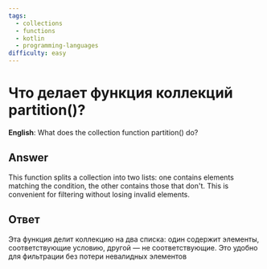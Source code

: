 ```yaml
---
tags:
  - collections
  - functions
  - kotlin
  - programming-languages
difficulty: easy
---
```


# Что делает функция коллекций partition()?

**English**: What does the collection function partition() do?

## Answer

This function splits a collection into two lists: one contains elements matching the condition, the other contains those that don't. This is convenient for filtering without losing invalid elements.

## Ответ

Эта функция делит коллекцию на два списка: один содержит элементы, соответствующие условию, другой — не соответствующие. Это удобно для фильтрации без потери невалидных элементов

